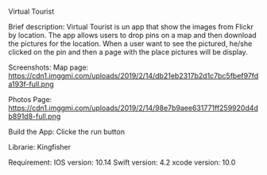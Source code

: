 Virtual Tourist


Brief description:
Virtual Tourist is un app that show the images from Flickr by location. The app allows users to drop pins on a map and then download the pictures for the location. When a user want to see the pictured, he/she clicked on the pin and then a page with the place pictures will be display.


Screenshots:
Map page:
https://cdn1.imggmi.com/uploads/2019/2/14/db21eb2317b2d1c7bc5fbef97fda193f-full.png

Photos Page:
https://cdn1.imggmi.com/uploads/2019/2/14/98e7b9aee631771ff259920d4db891d8-full.png


Build the App:
Clicke the run button


Librarie:
Kingfisher

Requirement:
IOS version: 10.14
Swift version: 4.2
xcode version: 10.0
